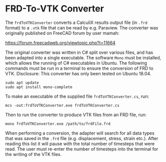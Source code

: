 # FRD-To-VTK Converter

The `frdToVTKConverter` converts a CalculiX results output file (in `.frd` format) to a `.vtk` file that can be read by e.g. Paraview. The converter was originally published on FreeCAD forum by user mamah:

https://forum.freecadweb.org/viewtopic.php?t=11664

The original converter was written in C# split over various files, and has been adapted into a single executable. The software `Mono` must be installed, which allows the running of C# executables in Ubuntu. The following commands must be run in a terminal to ensure the conversion of FRD to VTK. Disclosure: This converter has only been tested on Ubuntu 18.04.

```
sudo apt update
sudo apt install mono-complete
```

To make an executable of the supplied file `frdToVTKConverter.cs`, run:

```
mcs -out:frdToVTKConverter.exe frdToVTKConverter.cs
```

Then to run the converter to produce VTK files from an FRD file, run:

```
mono frdToVTKConverter.exe /path/to/frdFile.frd
```

When performing a conversion, the adapter will search for all data types that was saved in the `.frd` file (e.g. displacement, stress, strain etc.). After reading this list it will pause with the total number of timesteps that were read. The user must re-enter the number of timesteps into the terminal for the writing of the VTK files.
